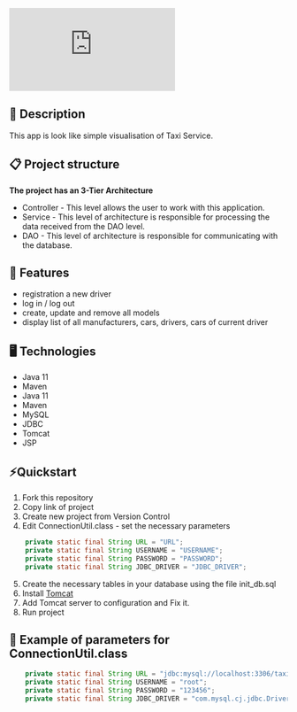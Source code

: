 [![App on Heroku](https://www.fullstackpython.com/heroku.html)](https://taxi-service112.herokuapp.com/)
## 📖 Description
This app is look like simple visualisation of Taxi Service.

## 📋 Project structure
**The project has an 3-Tier Architecture**
- Controller - This level allows the user to work with this application.
- Service - This level of architecture is responsible for processing the data received from the DAO level.
- DAO - This level of architecture is responsible for communicating with the database.

## 🎯 Features
- registration a new driver
- log in / log out
- create, update and remove all models
- display list of all manufacturers, cars, drivers, cars of current driver

## 🖥️ Technologies
- Java 11
- Maven
- Java 11
- Maven
- MySQL
- JDBC
- Tomcat
- JSP

## ⚡️Quickstart
1. Fork this repository
2. Copy link of project
3. Create new project from Version Control
4. Edit ConnectionUtil.class - set the necessary parameters
``` java
    private static final String URL = "URL";
    private static final String USERNAME = "USERNAME"; 
    private static final String PASSWORD = "PASSWORD";
    private static final String JDBC_DRIVER = "JDBC_DRIVER";
```
5. Create the necessary tables in your database using the file init_db.sql
6. Install [Tomcat](https://tomcat.apache.org/download-90.cgi)
7. Add Tomcat server to configuration and Fix it.
8. Run project

## 👀 Example of parameters for ConnectionUtil.class
``` java
    private static final String URL = "jdbc:mysql://localhost:3306/taxi?useUnicode=true&serverTimezone=UTC";
    private static final String USERNAME = "root";
    private static final String PASSWORD = "123456";
    private static final String JDBC_DRIVER = "com.mysql.cj.jdbc.Driver";
```